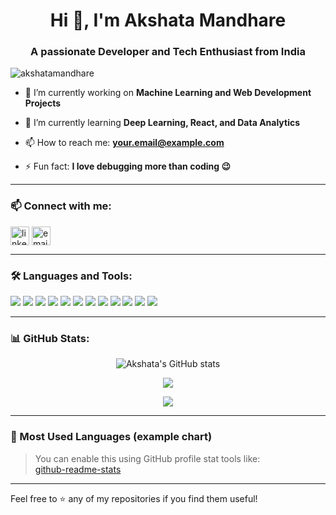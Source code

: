 <h1 align="center">Hi 👋, I'm Akshata Mandhare</h1>
<h3 align="center">A passionate Developer and Tech Enthusiast from India</h3>

<p align="left"> <img src="https://komarev.com/ghpvc/?username=akshatamandhare&label=Profile%20views&color=0e75b6&style=flat" alt="akshatamandhare" /> </p>

- 🔭 I’m currently working on **Machine Learning and Web Development Projects**

- 🌱 I’m currently learning **Deep Learning, React, and Data Analytics**

- 📫 How to reach me: **your.email@example.com**

- ⚡ Fun fact: **I love debugging more than coding 😉**

---

### 📫 Connect with me:
<p align="left">
  <a href="https://linkedin.com/in/your-linkedin" target="blank"><img align="center" src="https://cdn-icons-png.flaticon.com/512/174/174857.png" alt="linkedin" height="30" width="30" /></a>
  <a href="mailto:your.email@example.com"><img align="center" src="https://cdn-icons-png.flaticon.com/512/732/732200.png" alt="email" height="30" width="30" /></a>
</p>

---

### 🛠️ Languages and Tools:

<p align="left">
  <img src="https://img.shields.io/badge/C-blue?style=for-the-badge&logo=c&logoColor=white" />
  <img src="https://img.shields.io/badge/C++-00599C?style=for-the-badge&logo=c%2B%2B&logoColor=white" />
  <img src="https://img.shields.io/badge/Python-yellow?style=for-the-badge&logo=python&logoColor=white" />
  <img src="https://img.shields.io/badge/MySQL-4479A1?style=for-the-badge&logo=mysql&logoColor=white" />
  <img src="https://img.shields.io/badge/HTML5-E34F26?style=for-the-badge&logo=html5&logoColor=white" />
  <img src="https://img.shields.io/badge/CSS3-1572B6?style=for-the-badge&logo=css3&logoColor=white" />
  <img src="https://img.shields.io/badge/JavaScript-F7DF1E?style=for-the-badge&logo=javascript&logoColor=black" />
  <img src="https://img.shields.io/badge/PowerBI-F2C811?style=for-the-badge&logo=powerbi&logoColor=black" />
  <img src="https://img.shields.io/badge/VSCode-007ACC?style=for-the-badge&logo=visual-studio-code&logoColor=white" />
  <img src="https://img.shields.io/badge/Git-F05032?style=for-the-badge&logo=git&logoColor=white" />
  <img src="https://img.shields.io/badge/Colab-F9AB00?style=for-the-badge&logo=googlecolab&logoColor=white" />
  <img src="https://img.shields.io/badge/Linux-FCC624?style=for-the-badge&logo=linux&logoColor=black" />
</p>

---

### 📊 GitHub Stats:

<p align="center">
  <img src="https://github-readme-stats.vercel.app/api?username=akshatamandhare&show_icons=true&theme=radical" alt="Akshata's GitHub stats" />
</p>

<p align="center">
  <img src="https://github-readme-stats.vercel.app/api/top-langs/?username=akshatamandhare&layout=compact&theme=radical" />
</p>

<p align="center">
  <img src="https://streak-stats.demolab.com?user=akshatamandhare&theme=radical&hide_border=false&border_radius=10" />
</p>

---

### 🧠 Most Used Languages (example chart)
> You can enable this using GitHub profile stat tools like:  
> [github-readme-stats](https://github.com/anuraghazra/github-readme-stats)

---

Feel free to ⭐ any of my repositories if you find them useful!
